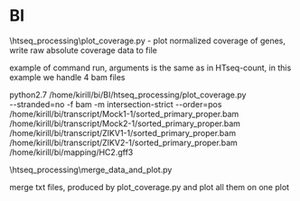 # BI

\htseq_processing\plot_coverage.py - plot normalized coverage of genes, write raw absolute coverage 
data to file

example of command run, arguments is the same as in HTseq-count, in this example we handle 4 bam files



python2.7 /home/kirill/bi/BI/htseq_processing/plot_coverage.py \
--stranded=no -f bam -m intersection-strict --order=pos \
/home/kirill/bi/transcript/Mock1-1/sorted_primary_proper.bam \
/home/kirill/bi/transcript/Mock2-1/sorted_primary_proper.bam \
/home/kirill/bi/transcript/ZIKV1-1/sorted_primary_proper.bam \
/home/kirill/bi/transcript/ZIKV2-1/sorted_primary_proper.bam \
/home/kirill/bi/mapping/HC2.gff3


\htseq_processing\merge_data_and_plot.py

merge txt files, produced by plot_coverage.py and plot all them on one plot